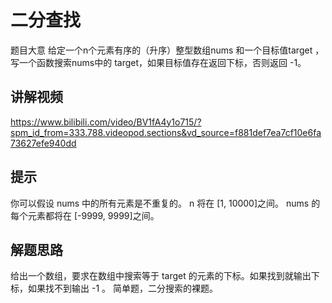 # 二分查找
题目大意
给定一个n个元素有序的（升序）整型数组nums 和一个目标值target ，写一个函数搜索nums中的 target，如果目标值存在返回下标，否则返回 -1。

## 讲解视频
https://www.bilibili.com/video/BV1fA4y1o715/?spm_id_from=333.788.videopod.sections&vd_source=f881def7ea7cf10e6fa73627efe940dd

## 提示
你可以假设 nums 中的所有元素是不重复的。
n 将在 [1, 10000]之间。
nums 的每个元素都将在 [-9999, 9999]之间。

## 解题思路
给出一个数组，要求在数组中搜索等于 target 的元素的下标。如果找到就输出下标，如果找不到输出 -1 。
简单题，二分搜索的裸题。
